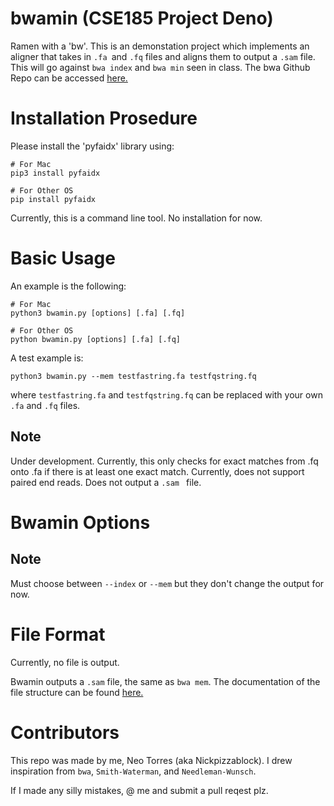 # bwamin (CSE185 Project Deno)
Ramen with a 'bw'. This is an demonstation project which implements an aligner that takes in `.fa `and `.fq` files and aligns them to output a `.sam` file. This will go against `bwa index` and `bwa min` seen in class. The bwa Github Repo can be accessed [here.](https://github.com/lh3/bwa) 

# Installation Prosedure
Please install the 'pyfaidx' library using:

```
# For Mac
pip3 install pyfaidx

# For Other OS
pip install pyfaidx
```

Currently, this is a command line tool. No installation for now.

# Basic Usage
An example is the following:
```
# For Mac
python3 bwamin.py [options] [.fa] [.fq]

# For Other OS
python bwamin.py [options] [.fa] [.fq]
```

A test example is:
```
python3 bwamin.py --mem testfastring.fa testfqstring.fq
```
where `testfastring.fa` and `testfqstring.fq` can be replaced with your own `.fa` and `.fq` files.

## Note
Under development. Currently, this only checks for exact matches from .fq onto .fa if there is at least one exact match. Currently, does not support paired end reads. Does not output a `.sam ` file.

# Bwamin Options
## Note
Must choose between `--index` or `--mem` but they don't change the output for now.

# File Format
Currently, no file is output.

Bwamin outputs a `.sam` file, the same as `bwa mem`. The documentation of the file structure can be found [here.](https://samtools.github.io/hts-specs/SAMv1.pdf)

# Contributors
This repo was made by me, Neo Torres (aka Nickpizzablock). I drew inspiration from `bwa`, `Smith-Waterman`, and `Needleman-Wunsch`.

If I made any silly mistakes, @ me and submit a pull reqest plz.
